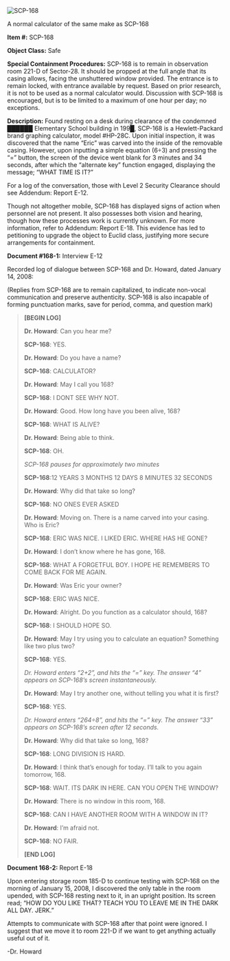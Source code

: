 ![SCP-168](http://scp-wiki.wdfiles.com/local--files/scp-168/SCP-168)

A normal calculator of the same make as SCP-168

**Item #:** SCP-168

**Object Class:** Safe

**Special Containment Procedures:** SCP-168 is to remain in observation room 221-D of Sector-28. It should be propped at the full angle that its casing allows, facing the unshuttered window provided. The entrance is to remain locked, with entrance available by request. Based on prior research, it is not to be used as a normal calculator would. Discussion with SCP-168 is encouraged, but is to be limited to a maximum of one hour per day; no exceptions.

**Description:** Found resting on a desk during clearance of the condemned ██████ Elementary School building in 199█, SCP-168 is a Hewlett-Packard brand graphing calculator, model #HP-28C. Upon initial inspection, it was discovered that the name “Eric” was carved into the inside of the removable casing. However, upon inputting a simple equation (6÷3) and pressing the “=” button, the screen of the device went blank for 3 minutes and 34 seconds, after which the “alternate key” function engaged, displaying the message; “WHAT TIME IS IT?”

For a log of the conversation, those with Level 2 Security Clearance should see Addendum: Report E-12.

Though not altogether mobile, SCP-168 has displayed signs of action when personnel are not present. It also possesses both vision and hearing, though how these processes work is currently unknown. For more information, refer to Addendum: Report E-18. This evidence has led to petitioning to upgrade the object to Euclid class, justifying more secure arrangements for containment.

**Document #168-1:** Interview E-12

Recorded log of dialogue between SCP-168 and Dr. Howard, dated January 14, 2008:

(Replies from SCP-168 are to remain capitalized, to indicate non-vocal communication and preserve authenticity. SCP-168 is also incapable of forming punctuation marks, save for period, comma, and question mark)

> **\[BEGIN LOG\]**
> 
> **Dr. Howard**: Can you hear me?
> 
> **SCP-168**: YES.
> 
> **Dr. Howard**: Do you have a name?
> 
> **SCP-168**: CALCULATOR?
> 
> **Dr. Howard**: May I call you 168?
> 
> **SCP-168**: I DONT SEE WHY NOT.
> 
> **Dr. Howard**: Good. How long have you been alive, 168?
> 
> **SCP-168**: WHAT IS ALIVE?
> 
> **Dr. Howard**: Being able to think.
> 
> **SCP-168**: OH.
> 
> _SCP-168 pauses for approximately two minutes_
> 
> **SCP-168**:12 YEARS 3 MONTHS 12 DAYS 8 MINUTES 32 SECONDS
> 
> **Dr. Howard**: Why did that take so long?
> 
> **SCP-168**: NO ONES EVER ASKED
> 
> **Dr. Howard**: Moving on. There is a name carved into your casing. Who is Eric?
> 
> **SCP-168**: ERIC WAS NICE. I LIKED ERIC. WHERE HAS HE GONE?
> 
> **Dr. Howard**: I don’t know where he has gone, 168.
> 
> **SCP-168**: WHAT A FORGETFUL BOY. I HOPE HE REMEMBERS TO COME BACK FOR ME AGAIN.
> 
> **Dr. Howard**: Was Eric your owner?
> 
> **SCP-168**: ERIC WAS NICE.
> 
> **Dr. Howard**: Alright. Do you function as a calculator should, 168?
> 
> **SCP-168**: I SHOULD HOPE SO.
> 
> **Dr. Howard**: May I try using you to calculate an equation? Something like two plus two?
> 
> **SCP-168**: YES.
> 
> _Dr. Howard enters “2+2”, and hits the “=” key. The answer “4” appears on SCP-168’s screen instantaneously._
> 
> **Dr. Howard**: May I try another one, without telling you what it is first?
> 
> **SCP-168**: YES.
> 
> _Dr. Howard enters “264÷8”, and hits the “=” key. The answer “33” appears on SCP-168’s screen after 12 seconds._
> 
> **Dr. Howard**: Why did that take so long, 168?
> 
> **SCP-168**: LONG DIVISION IS HARD.
> 
> **Dr. Howard**: I think that’s enough for today. I’ll talk to you again tomorrow, 168.
> 
> **SCP-168**: WAIT. ITS DARK IN HERE. CAN YOU OPEN THE WINDOW?
> 
> **Dr. Howard**: There is no window in this room, 168.
> 
> **SCP-168**: CAN I HAVE ANOTHER ROOM WITH A WINDOW IN IT?
> 
> **Dr. Howard**: I’m afraid not.
> 
> **SCP-168**: NO FAIR.
> 
> **\[END LOG\]**

**Document 168-2:** Report E-18

Upon entering storage room 185-D to continue testing with SCP-168 on the morning of January 15, 2008, I discovered the only table in the room upended, with SCP-168 resting next to it, in an upright position. Its screen read; “HOW DO YOU LIKE THAT? TEACH YOU TO LEAVE ME IN THE DARK ALL DAY. JERK.”

Attempts to communicate with SCP-168 after that point were ignored. I suggest that we move it to room 221-D if we want to get anything actually useful out of it.

\-Dr. Howard